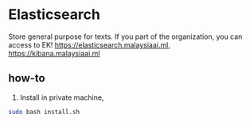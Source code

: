 # Elasticsearch
Store general purpose for texts. If you part of the organization, you can access to EK! https://elasticsearch.malaysiaai.ml, https://kibana.malaysiaai.ml

## how-to

1. Install in private machine,

```bash
sudo bash install.sh
```